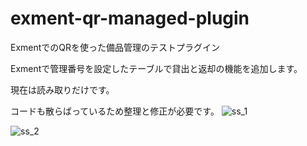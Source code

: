 # exment-qr-managed-plugin
ExmentでのQRを使った備品管理のテストプラグイン

Exmentで管理番号を設定したテーブルで貸出と返却の機能を追加します。

現在は読み取りだけです。

コードも散らばっているため整理と修正が必要です。
![ss_1](https://github.com/user-attachments/assets/3d9348f8-6adc-4d1a-88f5-218d1a00ab0d)



![ss_2](https://github.com/user-attachments/assets/1bdb3c6e-7a46-4295-9ccf-40b29b63152e)
